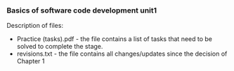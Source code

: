 ### Basics of software code development unit1

Description of files:

- Practice (tasks).pdf - the file contains a list of tasks that need to be solved to complete the stage.
- revisions.txt  - the file contains all changes/updates since the decision of Chapter 1
 
